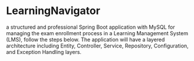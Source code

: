 # LearningNavigator

a structured and professional Spring Boot application with MySQL for managing the exam enrollment process in a Learning Management System (LMS), follow the steps below. The application will have a layered architecture including Entity, Controller, Service, Repository, Configuration, and Exception Handling layers.
